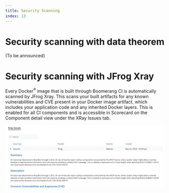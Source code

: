 ```yaml
---
title: Security Scanning
index: 13
---
```


# Security scanning with data theorem

(To be announced)

# Security scanning with JFrog Xray

Every Docker<sup>®</sup> image that is built through Boomerang CI is automatically scanned by JFrog Xray. This scans your built artifacts for any known vulnerabilities and CVE present in your Docker image artifact, which includes your application code and any inherited Docker layers. This is enabled for all CI components and is accessible in Scorecard on the Component detail view under the XRay Issues tab.

![X Ray Report](./assets/img/boomerangci-security-xray.png)
